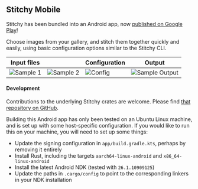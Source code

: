 
## Stitchy Mobile

Stitchy has been bundled into an Android app, now [published on Google Play](https://play.google.com/store/apps/details?id=com.shininggrimace.stitchy)!

Choose images from your gallery, and stitch them together quickly and easily, using basic
configuration options similar to the Stitchy CLI.

| Input files                 |                             | Configuration               | Output                                    |
|-----------------------------|-----------------------------|-----------------------------|-------------------------------------------|
| ![Sample 1](./doc/cat1.jpg) | ![Sample 2](./doc/cat2.jpg) | ![Config](./doc/config.jpg) | ![Sample Output](./doc/stitched-cats.jpg) |

#### Development

Contributions to the underlying Stitchy crates are welcome. Please find
[that repository on GitHub](https://github.com/shining-grimace/Stitchy).

Building this Android app has only been tested on an Ubuntu Linux machine, and is set up with some host-specific
configuration. If you would like to run this on your machine, you will need to set up some things:
- Update the signing configuration in `app/build.gradle.kts`, perhaps by removing it entirely
- Install Rust, including the targets `aarch64-linux-android` and `x86_64-linux-android`
- Install the latest Android NDK (tested with `26.1.10909125`)
- Update the paths in `.cargo/config` to point to the corresponding linkers in your NDK installation
